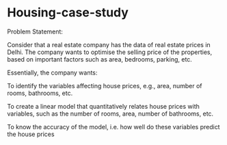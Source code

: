# Housing-case-study
Problem Statement:

Consider that a real estate company has the data of real estate prices in Delhi. The company wants to optimise the selling price of the properties, based on important factors such as area, bedrooms, parking, etc.

 

Essentially, the company wants:

To identify the variables affecting house prices, e.g., area, number of rooms, bathrooms, etc.

To create a linear model that quantitatively relates house prices with variables, such as the number of rooms, area, number of bathrooms, etc.

To know the accuracy of the model, i.e. how well do these variables predict the house prices
